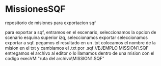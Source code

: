 # MissionesSQF
repositorio de misiones para exportacion sqf


para exportar a sqf, entramos en el escenario, seleccionamos la opcion de scenario esquina superior izq,
seleccionamos exportar
seleccionamos exportar a sqf.
pegamos el resultado en un .txt
colocamos el nombre de la mision en el txt y cambiamos el .txt por .sqf //EJEMPLO MISSION1.SQF
entregamos el archivo al editor o lo llamamos dentro de una mision con el codigo execVM "ruta del archivo\MISSION1.SQF"
